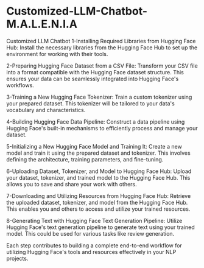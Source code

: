 # Customized-LLM-Chatbot-M.A.L.E.N.I.A
Customized LLM Chatbot
1-Installing Required Libraries from Hugging Face Hub:
Install the necessary libraries from the Hugging Face Hub to set up the environment for working with their tools.

2-Preparing Hugging Face Dataset from a CSV File:
Transform your CSV file into a format compatible with the Hugging Face dataset structure. This ensures your data can be seamlessly integrated into Hugging Face's workflows.

3-Training a New Hugging Face Tokenizer:
Train a custom tokenizer using your prepared dataset. This tokenizer will be tailored to your data's vocabulary and characteristics.

4-Building Hugging Face Data Pipeline:
Construct a data pipeline using Hugging Face's built-in mechanisms to efficiently process and manage your dataset.

5-Initializing a New Hugging Face Model and Training It:
Create a new model and train it using the prepared dataset and tokenizer. This involves defining the architecture, training parameters, and fine-tuning.

6-Uploading Dataset, Tokenizer, and Model to Hugging Face Hub:
Upload your dataset, tokenizer, and trained model to the Hugging Face Hub. This allows you to save and share your work with others.

7-Downloading and Utilizing Resources from Hugging Face Hub:
Retrieve the uploaded dataset, tokenizer, and model from the Hugging Face Hub. This enables you and others to access and utilize your trained resources.

8-Generating Text with Hugging Face Text Generation Pipeline:
Utilize Hugging Face's text generation pipeline to generate text using your trained model. This could be used for various tasks like review generation.

Each step contributes to building a complete end-to-end workflow for utilizing Hugging Face's tools and resources effectively in your NLP projects.
